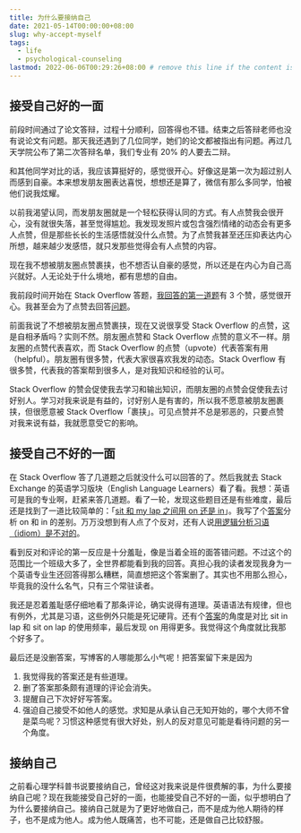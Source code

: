 ```yaml
---
title: 为什么要接纳自己
date: 2021-05-14T00:00:00+08:00
slug: why-accept-myself
tags:
  - life
  - psychological-counseling
lastmod: 2022-06-06T00:29:26+08:00 # remove this line if the content is actually changed
---
```


## 接受自己好的一面

前段时间通过了论文答辩，过程十分顺利，回答得也不错。结束之后答辩老师也没有说论文有问题。那天我还遇到了几位同学，她们的论文都被指出有问题。再过几天学院公布了第二次答辩名单，我们专业有 20% 的人要去二辩。

和其他同学对比的话，我应该算挺好的，感觉很开心。好像这是第一次为超过别人而感到自豪。本来想发朋友圈表达喜悦，想想还是算了，微信有那么多同学，怕被他们说我炫耀。

以前我渴望认同，而发朋友圈就是一个轻松获得认同的方式。有人点赞我会很开心，没有就很失落，甚至觉得尴尬。我发现发照片或包含强烈情绪的动态会有更多人点赞，但是那些长长的生活感悟就没什么点赞。为了点赞我甚至还压抑表达内心所想，越来越少发感悟，就只发那些觉得会有人点赞的内容。

现在我不想被朋友圈点赞裹挟，也不想否认自豪的感觉，所以还是在内心为自己高兴就好。人无论处于什么境地，都有思想的自由。

我前段时间开始在 Stack Overflow 答题，[我回答的第一道题](https://stackoverflow.com/a/64285789/14399237)有 3 个赞，感觉很开心。我甚至会为了点赞去回答[问题](https://stackoverflow.com/users/14399237/cyrus-yip?tab=answers)。

前面我说了不想被朋友圈点赞裹挟，现在又说很享受 Stack Overflow 的点赞，这是自相矛盾吗？实则不然。朋友圈点赞和 Stack Overflow 点赞的意义不一样。朋友圈的点赞代表喜欢，而 Stack Overflow 的点赞（upvote）代表答案有用（helpful）。朋友圈有很多赞，代表大家很喜欢我发的动态。Stack Overflow 有很多赞，代表我的答案帮到很多人，是对我知识和经验的认可。

Stack Overflow 的赞会促使我去学习和输出知识，而朋友圈的点赞会促使我去讨好别人。学习对我来说是有益的，讨好别人是有害的，所以我不愿意被朋友圈裹挟，但很愿意被 Stack Overflow「裹挟」。可见点赞并不总是邪恶的，只要点赞对我来说有益，我就愿意受它的影响。

## 接受自己不好的一面

在 Stack Overflow 答了几道题之后就没什么可以回答的了。然后我就去 Stack Exchange 的英语学习版块（English Language Learners）看了看。我想：英语可是我的专业啊，赶紧来答几道题。看了一轮，发现这些题目还是有些难度，最后还是找到了一道比较简单的：「[sit 和 my lap 之间用 on 还是 in](https://ell.stackexchange.com/questions/281252/is-it-sit-on-my-lap-or-sit-in-my-lap/)」。我写了个[答案](https://ell.stackexchange.com/a/281785/134547)分析 on 和 in 的差别。万万没想到有人点了个反对，还有人说[用逻辑分析习语（idiom）是不对的](https://ell.stackexchange.com/questions/281252/is-it-sit-on-my-lap-or-sit-in-my-lap/281785#comment525634_281785)。

看到反对和评论的第一反应是十分羞耻，像是当着全班的面答错问题。不过这个的范围比一个班级大多了，全世界都能看到我的回答。真担心我的读者发现我身为一个英语专业生还回答得那么糟糕，简直想把这个答案删了。其实也不用那么担心，毕竟我的没什么名气，只有三个常驻读者。

我还是忍着羞耻感仔细地看了那条评论，确实说得有道理。英语语法有规律，但也有例外，尤其是习语，这些例外只能是死记硬背。还有个[答案](https://ell.stackexchange.com/a/281793/134547)的角度是对比 sit in lap 和 sit on lap 的使用频率，最后发现 on 用得更多。我觉得这个角度就比我那个好多了。

最后还是没删答案，写博客的人哪能那么小气呢！把答案留下来是因为

1. 我觉得我的答案还是有些道理。
1. 删了答案那条颇有道理的评论会消失。
1. 提醒自己下次好好写答案。
1. 强迫自己接受不如他人的感觉。求知是从承认自己无知开始的，哪个大师不曾是菜鸟呢？习惯这种感觉有很大好处，别人的反对意见可能是看待问题的另一个角度。

## 接纳自己

之前看心理学科普书说要接纳自己，曾经这对我来说是件很费解的事，为什么要接纳自己呢？现在我能接受自己好的一面，也能接受自己不好的一面，似乎想明白了为什么要接纳自己。接纳自己就是为了更好地做自己，而不是成为他人期待的样子，也不是成为他人。成为他人既痛苦，也不可能，还是做自己比较舒服。
